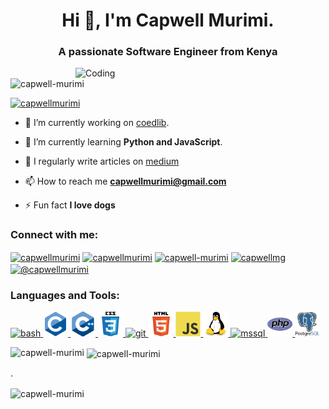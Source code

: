 <h1 align="center">Hi 👋, I'm Capwell Murimi.</h1>
<h3 align="center">A passionate Software Engineer from Kenya</h3>
<img align="right" alt="Coding" width="400" src="https://camo.githubusercontent.com/c1dcb74cc1c1835b1d716f5051499a2814c683c806b15f04b0eba492863703e9/68747470733a2f2f63646e2e6472696262626c652e636f6d2f75736572732f3733303730332f73637265656e73686f74732f363538313234332f6176656e746f2e676966">

<p align="left"> <img src="https://komarev.com/ghpvc/?username=capwell-murimi&label=Profile%20views&color=0e75b6&style=flat" alt="capwell-murimi" /> </p>


<p align="left"> <a href="https://twitter.com/capwellmurimi" target="blank"><img src="https://img.shields.io/twitter/follow/capwellmurimi?logo=twitter&style=for-the-badge" alt="capwellmurimi" /></a> </p>

- 🔭 I’m currently working on [coedlib](https://coedlib.netlify.app/).

- 🌱 I’m currently learning **Python and JavaScript**.

- 📝 I regularly write articles on [medium](https://medium.com/@capwellmurimi)

- 📫 How to reach me **capwellmurimi@gmail.com**

- ⚡ Fun fact **I love dogs**

<h3 align="left">Connect with me:</h3>
<p align="left">
<a href="https://dev.to/capwellmurimi" target="blank"><img align="center" src="https://raw.githubusercontent.com/rahuldkjain/github-profile-readme-generator/master/src/images/icons/Social/devto.svg" alt="capwellmurimi" height="30" width="40" /></a>
<a href="https://twitter.com/capwellmurimi" target="blank"><img align="center" src="https://raw.githubusercontent.com/rahuldkjain/github-profile-readme-generator/master/src/images/icons/Social/twitter.svg" alt="capwellmurimi" height="30" width="40" /></a>
<a href="https://linkedin.com/in/capwell-murimi" target="blank"><img align="center" src="https://raw.githubusercontent.com/rahuldkjain/github-profile-readme-generator/master/src/images/icons/Social/linked-in-alt.svg" alt="capwell-murimi" height="30" width="40" /></a>
<a href="https://instagram.com/capwellmg" target="blank"><img align="center" src="https://raw.githubusercontent.com/rahuldkjain/github-profile-readme-generator/master/src/images/icons/Social/instagram.svg" alt="capwellmg" height="30" width="40" /></a>
<a href="https://medium.com/@capwellmurimi" target="blank"><img align="center" src="https://raw.githubusercontent.com/rahuldkjain/github-profile-readme-generator/master/src/images/icons/Social/medium.svg" alt="@capwellmurimi" height="30" width="40" /></a>
</p>

<h3 align="left">Languages and Tools:</h3>
<p align="left"> <a href="https://www.gnu.org/software/bash/" target="_blank" rel="noreferrer"> <img src="https://www.vectorlogo.zone/logos/gnu_bash/gnu_bash-icon.svg" alt="bash" width="40" height="40"/> </a> <a href="https://www.cprogramming.com/" target="_blank" rel="noreferrer"> <img src="https://raw.githubusercontent.com/devicons/devicon/master/icons/c/c-original.svg" alt="c" width="40" height="40"/> </a> <a href="https://www.w3schools.com/cpp/" target="_blank" rel="noreferrer"> <img src="https://raw.githubusercontent.com/devicons/devicon/master/icons/cplusplus/cplusplus-original.svg" alt="cplusplus" width="40" height="40"/> </a> <a href="https://www.w3schools.com/css/" target="_blank" rel="noreferrer"> <img src="https://raw.githubusercontent.com/devicons/devicon/master/icons/css3/css3-original-wordmark.svg" alt="css3" width="40" height="40"/> </a> <a href="https://git-scm.com/" target="_blank" rel="noreferrer"> <img src="https://www.vectorlogo.zone/logos/git-scm/git-scm-icon.svg" alt="git" width="40" height="40"/> </a> <a href="https://www.w3.org/html/" target="_blank" rel="noreferrer"> <img src="https://raw.githubusercontent.com/devicons/devicon/master/icons/html5/html5-original-wordmark.svg" alt="html5" width="40" height="40"/> </a> <a href="https://developer.mozilla.org/en-US/docs/Web/JavaScript" target="_blank" rel="noreferrer"> <img src="https://raw.githubusercontent.com/devicons/devicon/master/icons/javascript/javascript-original.svg" alt="javascript" width="40" height="40"/> </a> <a href="https://www.linux.org/" target="_blank" rel="noreferrer"> <img src="https://raw.githubusercontent.com/devicons/devicon/master/icons/linux/linux-original.svg" alt="linux" width="40" height="40"/> </a> <a href="https://www.microsoft.com/en-us/sql-server" target="_blank" rel="noreferrer"> <img src="https://www.svgrepo.com/show/303229/microsoft-sql-server-logo.svg" alt="mssql" width="40" height="40"/> </a> <a href="https://www.php.net" target="_blank" rel="noreferrer"> <img src="https://raw.githubusercontent.com/devicons/devicon/master/icons/php/php-original.svg" alt="php" width="40" height="40"/> </a> <a href="https://www.postgresql.org" target="_blank" rel="noreferrer"> <img src="https://raw.githubusercontent.com/devicons/devicon/master/icons/postgresql/postgresql-original-wordmark.svg" alt="postgresql" width="40" height="40"/> </a> </p>

<p><img align="left" src="https://github-readme-stats.vercel.app/api/top-langs?username=capwell-murimi&show_icons=true&locale=en&layout=compact" alt="capwell-murimi" /></p>

<p>&nbsp;<img align="center" src="https://github-readme-stats.vercel.app/api?username=capwell-murimi&show_icons=true&locale=en" alt="capwell-murimi" /></p>.

<p><img align="center" src="https://github-readme-streak-stats.herokuapp.com/?user=capwell-murimi&" alt="capwell-murimi" /></p>

